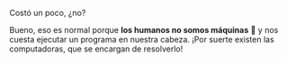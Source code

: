 Costó un poco, ¿no? 

Bueno, eso es normal porque **los humanos no somos máquinas** :robot: y nos cuesta ejecutar un programa en nuestra cabeza. ¡Por suerte existen las computadoras, que se encargan de resolverlo!